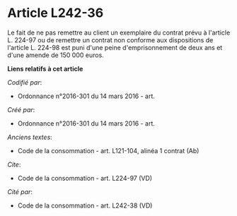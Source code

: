 # Article L242-36

Le fait de ne pas remettre au client un exemplaire du contrat prévu à l'article L. 224-97 ou de remettre un contrat non
conforme aux dispositions de l'article L. 224-98 est puni d'une peine d'emprisonnement de deux ans et d'une amende de 150 000
euros.

**Liens relatifs à cet article**

_Codifié par_:

  - Ordonnance n°2016-301 du 14 mars 2016 - art.

_Créé par_:

  - Ordonnance n°2016-301 du 14 mars 2016 - art.

_Anciens textes_:

  - Code de la consommation - art. L121-104, alinéa 1 contrat (Ab)

_Cite_:

  - Code de la consommation - art. L224-97 (VD)

_Cité par_:

  - Code de la consommation - art. L242-38 (VD)
